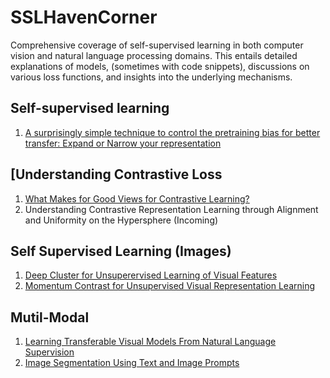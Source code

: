# SSLHavenCorner
Comprehensive coverage of self-supervised learning in both computer vision and natural language processing domains. This entails detailed explanations of models, (sometimes with code snippets), discussions on various loss functions, and insights into the underlying mechanisms.</br>

## Self-supervised learning
1. [A surprisingly simple technique to control the pretraining bias for better transfer: Expand or Narrow your representation](https://github.com/Varchita-Beena/SSLHavenCorner/blob/SSLIncoming/Expand%20or%20Narrow%20your%20Representation.md)

## [Understanding Contrastive Loss
1. [What Makes for Good Views for Contrastive Learning?](https://github.com/Varchita-Beena/SSLHavenCorner/blob/main/Understanding%20Contrastive%20Loss%20-%20Wing%201.md)
2. Understanding Contrastive Representation Learning through Alignment and Uniformity on the Hypersphere (Incoming)

## Self Supervised Learning (Images)
1. [Deep Cluster for Unsuperervised Learning of Visual Features](https://github.com/Varchita-Beena/SSLHavenCorner/blob/main/Deep%20Clustering.md)
2. [Momentum Contrast for Unsupervised Visual Representation Learning](https://github.com/Varchita-Beena/SSLHavenCorner/blob/main/Momentum%20contrast.md)

## Mutil-Modal
1. [Learning Transferable Visual Models From Natural Language Supervision](https://github.com/Varchita-Beena/SSLHavenCorner/blob/main/CLIP.md)
2. [Image Segmentation Using Text and Image Prompts](https://github.com/Varchita-Beena/SSLHavenCorner/blob/main/CLIP_Seg.md)
